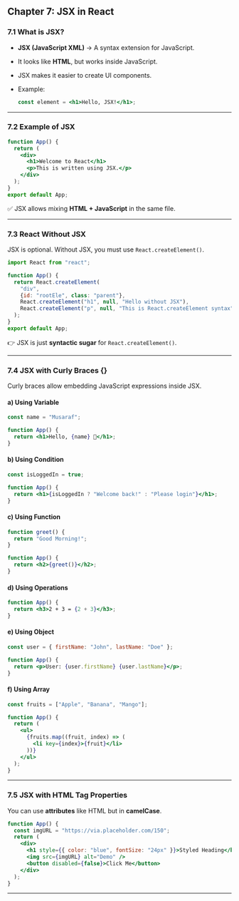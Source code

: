 ## Chapter 7: JSX in React

### 7.1 What is JSX?

* **JSX (JavaScript XML)** → A syntax extension for JavaScript.
* It looks like **HTML**, but works inside JavaScript.
* JSX makes it easier to create UI components.
* Example:

  ```jsx
  const element = <h1>Hello, JSX!</h1>;
  ```

---

### 7.2 Example of JSX

```jsx
function App() {
  return (
    <div>
      <h1>Welcome to React</h1>
      <p>This is written using JSX.</p>
    </div>
  );
}
export default App;
```

✅ JSX allows mixing **HTML + JavaScript** in the same file.

---

### 7.3 React Without JSX

JSX is optional. Without JSX, you must use `React.createElement()`.

```jsx
import React from "react";

function App() {
  return React.createElement(
    "div",
    {id: "rootEle", class: "parent"},
    React.createElement("h1", null, "Hello without JSX"),
    React.createElement("p", null, "This is React.createElement syntax")
  );
}
export default App;
```

👉 JSX is just **syntactic sugar** for `React.createElement()`.

---

### 7.4 JSX with Curly Braces {}

Curly braces allow embedding JavaScript expressions inside JSX.

#### a) Using Variable

```jsx
const name = "Musaraf";

function App() {
  return <h1>Hello, {name} 👋</h1>;
}
```

#### b) Using Condition

```jsx
const isLoggedIn = true;

function App() {
  return <h1>{isLoggedIn ? "Welcome back!" : "Please login"}</h1>;
}
```

#### c) Using Function

```jsx
function greet() {
  return "Good Morning!";
}

function App() {
  return <h2>{greet()}</h2>;
}
```

#### d) Using Operations

```jsx
function App() {
  return <h3>2 + 3 = {2 + 3}</h3>;
}
```

#### e) Using Object

```jsx
const user = { firstName: "John", lastName: "Doe" };

function App() {
  return <p>User: {user.firstName} {user.lastName}</p>;
}
```

#### f) Using Array

```jsx
const fruits = ["Apple", "Banana", "Mango"];

function App() {
  return (
    <ul>
      {fruits.map((fruit, index) => (
        <li key={index}>{fruit}</li>
      ))}
    </ul>
  );
}
```

---

### 7.5 JSX with HTML Tag Properties

You can use **attributes** like HTML but in **camelCase**.

```jsx
function App() {
  const imgURL = "https://via.placeholder.com/150";
  return (
    <div>
      <h1 style={{ color: "blue", fontSize: "24px" }}>Styled Heading</h1>
      <img src={imgURL} alt="Demo" />
      <button disabled={false}>Click Me</button>
    </div>
  );
}
```

---